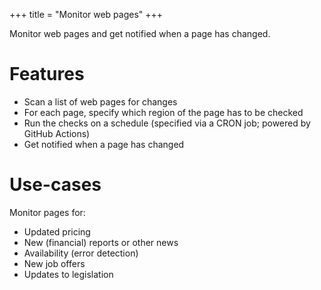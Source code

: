 +++
title = "Monitor web pages"
+++

Monitor web pages and get notified when a page has changed.

# Features

- Scan a list of web pages for changes
- For each page, specify which region of the page has to be checked
- Run the checks on a schedule (specified via a CRON job; powered by GitHub Actions)
- Get notified when a page has changed

# Use-cases

Monitor pages for:

- Updated pricing
- New (financial) reports or other news
- Availability (error detection)
- New job offers
- Updates to legislation

